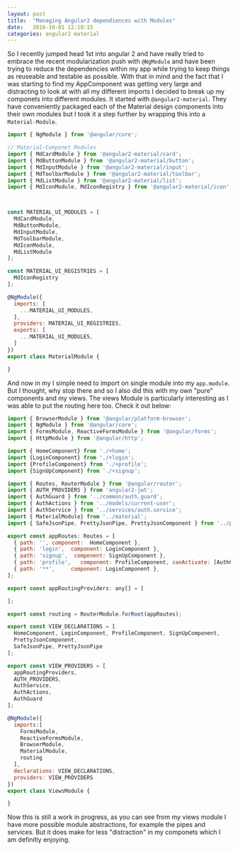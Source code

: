 ```yaml
---
layout: post
title:  "Managing Angular2 dependiences with Modules"
date:   2016-10-01 12:18:15
categories: angular2 material
---
```


So I recently jumped head 1st into angular 2 and have really tried to embrace the recent modularization push with `@NgModule` and have been trying to reduce the dependencies within my app while trying to keep things as reuseable and testable as possible. With that in mind and the fact that I was starting to find my AppComponent was getting very large and distracting to look at with all my different imports I decided to break up my componets into different modules. It started with `@angular2-material`. They have conveniently packaged each of the Material design components into their own modules but I took it a step further by wrapping this into a `Material-Module`.

```js
import { NgModule } from '@angular/core';

// Material-Componet Modules
import { MdCardModule } from '@angular2-material/card';
import { MdButtonModule } from '@angular2-material/button';
import { MdInputModule } from '@angular2-material/input';
import { MdToolbarModule } from '@angular2-material/toolbar';
import { MdListModule } from '@angular2-material/list';
import { MdIconModule, MdIconRegistry } from '@angular2-material/icon';



const MATERIAL_UI_MODULES = [
  MdCardModule,
  MdButtonModule,
  MdInputModule,
  MdToolbarModule,
  MdIconModule,
  MdListModule
];

const MATERIAL_UI_REGISTRIES = [
  MdIconRegistry
];

@NgModule({
  imports: [
    ...MATERIAL_UI_MODULES,
  ],
  providers: MATERIAL_UI_REGISTRIES,
  exports: [
    ...MATERIAL_UI_MODULES,
  ]
})
export class MaterialModule {

}
```

And now in my I simple need to import on single module into my `app.module`. But I thought, why stop there and so I also did this with my own "pure" components and my views. The views Module is particularly interesting as I was able to put the routing here too. Check it out below:

```js
import { BrowserModule } from '@angular/platform-browser';
import { NgModule } from '@angular/core';
import { FormsModule, ReactiveFormsModule } from '@angular/forms';
import { HttpModule } from '@angular/http';

import { HomeComponent} from './+home';
import {LoginComponent} from './+login';
import {ProfileComponent} from './+profile';
import {SignUpComponent} from './+signup';

import { Routes, RouterModule } from '@angular/router';
import { AUTH_PROVIDERS } from 'angular2-jwt';
import { AuthGuard } from '../common/auth.guard';
import { AuthActions } from '../models/current-user';
import { AuthService } from '../services/auth.service';
import { MaterialModule} from '../material';
import { SafeJsonPipe, PrettyJsonPipe, PrettyJsonComponent } from '../pipes';

export const appRoutes: Routes = [
  { path: '', component:  HomeComponent },
  { path: 'login',  component: LoginComponent },
  { path: 'signup',  component: SignUpComponent },
  { path: 'profile',   component: ProfileComponent, canActivate: [AuthGuard]},
  { path: '**',     component: LoginComponent },
];

export const appRoutingProviders: any[] = [

];

export const routing = RouterModule.forRoot(appRoutes);

export const VIEW_DECLARATIONS = [
  HomeComponent, LoginComponent, ProfileComponent, SignUpComponent,
  PrettyJsonComponent,
  SafeJsonPipe, PrettyJsonPipe
];

export const VIEW_PROVIDERS = [
  appRoutingProviders,
  AUTH_PROVIDERS,
  AuthService,
  AuthActions,
  AuthGuard
];

@NgModule({
  imports:[
    FormsModule,
    ReactiveFormsModule,
    BrowserModule,
    MaterialModule,
    routing
  ],
  declarations: VIEW_DECLARATIONS,
  providers: VIEW_PROVIDERS
})
export class ViewsModule {

}
```

Now this is still a work in progress, as you can see from my views module I have more possible module abstractions, for example the pipes and services. But it does make for less "distraction" in my componets which I am definitly enjoying.

